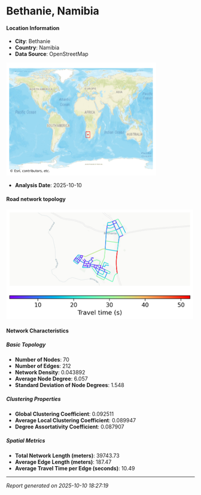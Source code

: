 # Bethanie, Namibia

#### Location Information

- **City**: Bethanie
- **Country**: Namibia
- **Data Source**: OpenStreetMap
<img src="Bethanie_location.png" alt="Bethanie Location Map" width="400" />

- **Analysis Date**: 2025-10-10

#### Road network topology

<img src="Bethanie_network_map.png" alt="Bethanie Road Network Map" width="500"/>

#### Network Characteristics

##### Basic Topology

- **Number of Nodes**: 70
- **Number of Edges**: 212
- **Network Density**: 0.043892
- **Average Node Degree**: 6.057
- **Standard Deviation of Node Degrees**: 1.548

##### Clustering Properties

- **Global Clustering Coefficient**: 0.092511
- **Average Local Clustering Coefficient**: 0.089947
- **Degree Assortativity Coefficient**: 0.087907

##### Spatial Metrics

- **Total Network Length (meters)**: 39743.73
- **Average Edge Length (meters)**: 187.47
- **Average Travel Time per Edge (seconds)**: 10.49

---
*Report generated on 2025-10-10 18:27:19*
